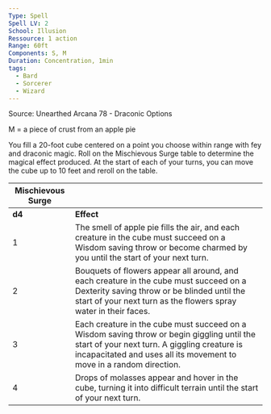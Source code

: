 ```yaml
---
Type: Spell
Spell LV: 2
School: Illusion
Ressource: 1 action
Range: 60ft
Components: S, M
Duration: Concentration, 1min
tags:
  - Bard
  - Sorcerer
  - Wizard
---
```

Source: Unearthed Arcana 78 - Draconic Options

M = a piece of crust from an apple pie

You fill a 20-foot cube centered on a point you choose within range with fey and draconic magic. Roll on the Mischievous Surge table to determine the magical effect produced. At the start of each of your turns, you can move the cube up to 10 feet and reroll on the table.

|**Mischievous Surge**|   |
|---|---|
|**d4**|**Effect**|
|1|The smell of apple pie fills the air, and each creature in the cube must succeed on a Wisdom saving throw or become charmed by you until the start of your next turn.|
|2|Bouquets of flowers appear all around, and each creature in the cube must succeed on a Dexterity saving throw or be blinded until the start of your next turn as the flowers spray water in their faces.|
|3|Each creature in the cube must succeed on a Wisdom saving throw or begin giggling until the start of your next turn. A giggling creature is incapacitated and uses all its movement to move in a random direction.|
|4|Drops of molasses appear and hover in the cube, turning it into difficult terrain until the start of your next turn.|
